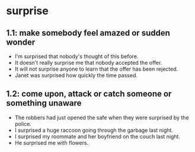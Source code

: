 # surprise
## 1.1: make somebody feel amazed or sudden wonder

  *  I'm surprised that nobody's thought of this before.
  *  It doesn't really surprise me that nobody accepted the offer.
  *  It will not surprise anyone to learn that the offer has been rejected.
  *  Janet was surprised how quickly the time passed.

## 1.2: come upon, attack or catch someone or something unaware

  *  The robbers had just opened the safe when they were surprised by the police.
  *  I surprised a huge raccoon going through the garbage last night.
  *  I surprised my roommate and her boyfriend on the couch last night.
  *  He surprised me with flowers.
